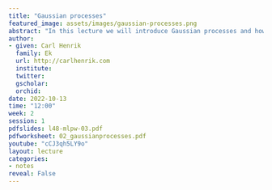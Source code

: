 ```yaml
---
title: "Gaussian processes"
featured_image: assets/images/gaussian-processes.png
abstract: "In this lecture we will introduce Gaussian processes and how they can be used to specify probability distributions over the space of functions. We will provide both an practical intuitive explanation and a more mathematically rigourus definition through stochastic processes."
author:
- given: Carl Henrik
  family: Ek
  url: http://carlhenrik.com
  institute: 
  twitter: 
  gscholar: 
  orchid: 
date: 2022-10-13
time: "12:00"
week: 2
session: 1
pdfslides: l48-mlpw-03.pdf
pdfworksheet: 02_gaussianprocesses.pdf
youtube: "cCJ3qh5LY9o"
layout: lecture
categories:
- notes
reveal: False
---
```






